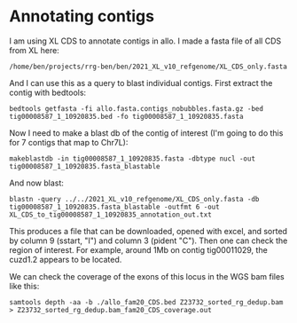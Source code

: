 # Annotating contigs

I am using XL CDS to annotate contigs in allo. I made a fasta file of all CDS from XL here:
```
/home/ben/projects/rrg-ben/ben/2021_XL_v10_refgenome/XL_CDS_only.fasta
```

And I can use this as a query to blast individual contigs. First extract the contig with bedtools:
```
bedtools getfasta -fi allo.fasta.contigs_nobubbles.fasta.gz -bed tig00008587_1_10920835.bed -fo tig00008587_1_10920835.fasta
```

Now I need to make a blast db of the contig of interest (I'm going to do this for 7 contigs that map to Chr7L):
```
makeblastdb -in tig00008587_1_10920835.fasta -dbtype nucl -out tig00008587_1_10920835.fasta_blastable
```

And now blast:
```
blastn -query ../../2021_XL_v10_refgenome/XL_CDS_only.fasta -db tig00008587_1_10920835.fasta_blastable -outfmt 6 -out XL_CDS_to_tig00008587_1_10920835_annotation_out.txt
```

This produces a file that can be downloaded, opened with excel, and sorted by column 9 (sstart, "I") and column 3 (pident "C"). Then one can check the region of interest. For example, around 1Mb on contig tig00011029, the cuzd1.2 appears to be located. 

We can check the coverage of the exons of this locus in the WGS bam files like this:

```
samtools depth -aa -b ./allo_fam20_CDS.bed Z23732_sorted_rg_dedup.bam > Z23732_sorted_rg_dedup.bam_fam20_CDS_coverage.out
```
